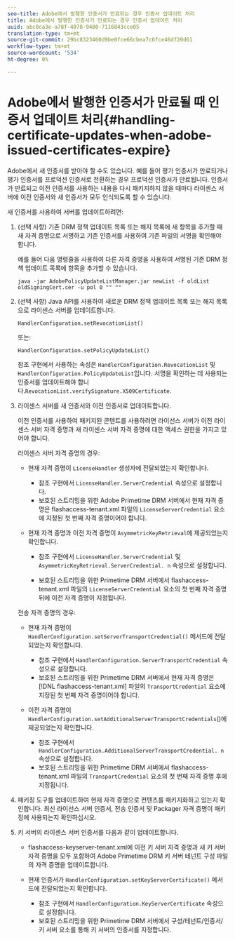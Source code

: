 ```yaml
---
seo-title: Adobe에서 발행한 인증서가 만료되는 경우 인증서 업데이트 처리
title: Adobe에서 발행한 인증서가 만료되는 경우 인증서 업데이트 처리
uuid: abc0ca3e-a78f-4078-9480-7116843cce05
translation-type: tm+mt
source-git-commit: 29bc8323460d9be0fce66cbea7c6fce46df20d61
workflow-type: tm+mt
source-wordcount: '534'
ht-degree: 0%

---
```



# Adobe에서 발행한 인증서가 만료될 때 인증서 업데이트 처리{#handling-certificate-updates-when-adobe-issued-certificates-expire}

Adobe에서 새 인증서를 받아야 할 수도 있습니다. 예를 들어 평가 인증서가 만료되거나 평가 인증서를 프로덕션 인증서로 전환하는 경우 프로덕션 인증서가 만료됩니다. 인증서가 만료되고 이전 인증서를 사용하는 내용을 다시 패키지하지 않을 때마다 라이센스 서버에 이전 인증서와 새 인증서가 모두 인식되도록 할 수 있습니다.

새 인증서를 사용하여 서버를 업데이트하려면:

1. (선택 사항) 기존 DRM 정책 업데이트 목록 또는 해지 목록에 새 항목을 추가할 때 새 자격 증명으로 서명하고 기존 인증서를 사용하여 기존 파일의 서명을 확인해야 합니다.

   예를 들어 다음 명령줄을 사용하여 다른 자격 증명을 사용하여 서명된 기존 DRM 정책 업데이트 목록에 항목을 추가할 수 있습니다.

   ```
   java -jar AdobePolicyUpdateListManager.jar newList -f oldList oldSigningCert.cer -u pol 0 "" ""
   ```

1. (선택 사항) Java API를 사용하여 새로운 DRM 정책 업데이트 목록 또는 해지 목록으로 라이센스 서버를 업데이트합니다.

   ```
   HandlerConfiguration.setRevocationList() 
   ```

   또는:

   ```
   HandlerConfiguration.setPolicyUpdateList()
   ```

   참조 구현에서 사용하는 속성은 `HandlerConfiguration.RevocationList` 및 `HandlerConfiguration.PolicyUpdateList`입니다. 서명을 확인하는 데 사용되는 인증서를 업데이트해야 합니다.`RevocationList.verifySignature.X509Certificate`.

1. 라이센스 서버를 새 인증서와 이전 인증서로 업데이트합니다.

   이전 인증서를 사용하여 패키지된 콘텐트를 사용하려면 라이선스 서버가 이전 라이센스 서버 자격 증명과 새 라이센스 서버 자격 증명에 대한 액세스 권한을 가지고 있어야 합니다.

   라이센스 서버 자격 증명의 경우:

   * 현재 자격 증명이 `LicenseHandler` 생성자에 전달되었는지 확인합니다.

      * 참조 구현에서 `LicenseHandler.ServerCredential` 속성으로 설정합니다.
      * 보호된 스트리밍을 위한 Adobe Primetime DRM 서버에서 현재 자격 증명은 flashaccess-tenant.xml 파일의 `LicenseServerCredential` 요소에 지정된 첫 번째 자격 증명이어야 합니다.
   * 현재 자격 증명과 이전 자격 증명이 `AsymmetricKeyRetrieval`에 제공되었는지 확인합니다.

      * 참조 구현에서 `LicenseHandler.ServerCredential` 및 `AsymmetricKeyRetrieval.ServerCredential. n` 속성으로 설정합니다.

      * 보호된 스트리밍을 위한 Primetime DRM 서버에서 flashaccess-tenant.xml 파일의 `LicenseServerCredential` 요소의 첫 번째 자격 증명 뒤에 이전 자격 증명이 지정됩니다.

   전송 자격 증명의 경우:

   * 현재 자격 증명이 `HandlerConfiguration.setServerTransportCredential()` 메서드에 전달되었는지 확인합니다.

      * 참조 구현에서 `HandlerConfiguration.ServerTransportCredential` 속성으로 설정합니다.
      * 보호된 스트리밍을 위한 Primetime DRM 서버에서 현재 자격 증명은 [!DNL flashaccess-tenant.xml] 파일의 `TransportCredential` 요소에 지정된 첫 번째 자격 증명이어야 합니다.
   * 이전 자격 증명이 `HandlerConfiguration.setAdditionalServerTransportCredentials`()에 제공되었는지 확인합니다.

      * 참조 구현에서 `HandlerConfiguration.AdditionalServerTransportCredential. n` 속성으로 설정합니다.
      * 보호된 스트리밍을 위한 Primetime DRM 서버에서 flashaccess-tenant.xml 파일의 `TransportCredential` 요소의 첫 번째 자격 증명 후에 지정됩니다.




1. 패키징 도구를 업데이트하여 현재 자격 증명으로 컨텐츠를 패키지화하고 있는지 확인합니다. 최신 라이선스 서버 인증서, 전송 인증서 및 Packager 자격 증명이 패키징에 사용되는지 확인하십시오.
1. 키 서버의 라이센스 서버 인증서를 다음과 같이 업데이트합니다.

   * flashaccess-keyserver-tenant.xml에 이전 키 서버 자격 증명과 새 키 서버 자격 증명을 모두 포함하여 Adobe Primetime DRM 키 서버 테넌트 구성 파일의 자격 증명을 업데이트합니다.
   * 현재 인증서가 `HandlerConfiguration.setKeyServerCertificate()` 메서드에 전달되었는지 확인합니다.

      * 참조 구현에서 `HandlerConfiguration.KeyServerCertificate` 속성으로 설정합니다.
      * 보호된 스트리밍을 위한 Primetime DRM 서버에서 구성/테넌트/인증서/키 서버 요소를 통해 키 서버의 인증서를 지정합니다.

